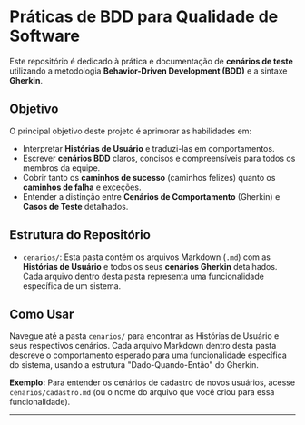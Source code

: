# Práticas de BDD para Qualidade de Software

Este repositório é dedicado à prática e documentação de **cenários de teste** utilizando a metodologia **Behavior-Driven Development (BDD)** e a sintaxe **Gherkin**.

## Objetivo

O principal objetivo deste projeto é aprimorar as habilidades em:

* Interpretar **Histórias de Usuário** e traduzi-las em comportamentos.
* Escrever **cenários BDD** claros, concisos e compreensíveis para todos os membros da equipe.
* Cobrir tanto os **caminhos de sucesso** (caminhos felizes) quanto os **caminhos de falha** e exceções.
* Entender a distinção entre **Cenários de Comportamento** (Gherkin) e **Casos de Teste** detalhados.

## Estrutura do Repositório

* `cenarios/`: Esta pasta contém os arquivos Markdown (`.md`) com as **Histórias de Usuário** e todos os seus **cenários Gherkin** detalhados. Cada arquivo dentro desta pasta representa uma funcionalidade específica de um sistema.

## Como Usar

Navegue até a pasta `cenarios/` para encontrar as Histórias de Usuário e seus respectivos cenários. Cada arquivo Markdown dentro desta pasta descreve o comportamento esperado para uma funcionalidade específica do sistema, usando a estrutura "Dado-Quando-Então" do Gherkin.

**Exemplo:**
Para entender os cenários de cadastro de novos usuários, acesse `cenarios/cadastro.md` (ou o nome do arquivo que você criou para essa funcionalidade).

---
